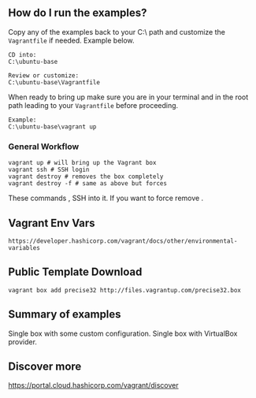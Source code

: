 ## How do I run the examples?
Copy any of the examples back to your C:\ path and customize the `Vagrantfile` if needed. Example below.

```
CD into:
C:\ubuntu-base
```
```
Review or customize:
C:\ubuntu-base\Vagrantfile
```

When ready to bring up make sure you are in your terminal and in the root path leading to your `Vagrantfile` before proceeding.
```
Example:
C:\ubuntu-base\vagrant up
```

### General Workflow
```
vagrant up # will bring up the Vagrant box
vagrant ssh # SSH login
vagrant destroy # removes the box completely
vagrant destroy -f # same as above but forces
```
These commands , SSH into it.
If you want to force remove .

## Vagrant Env Vars
`https://developer.hashicorp.com/vagrant/docs/other/environmental-variables`

## Public Template Download 
```
vagrant box add precise32 http://files.vagrantup.com/precise32.box
```

## Summary of examples
Single box with some custom configuration.
Single box with VirtualBox provider.
## Discover more
https://portal.cloud.hashicorp.com/vagrant/discover
